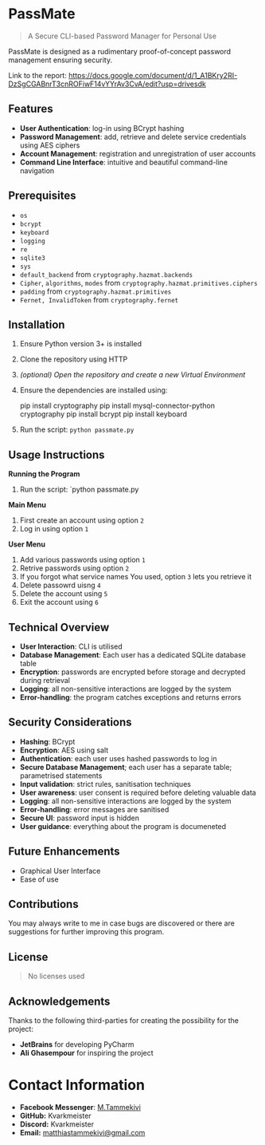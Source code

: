 # PassMate

> A Secure CLI-based Password Manager for Personal Use

PassMate is designed as a rudimentary proof-of-concept password management ensuring security.

Link to the report:
https://docs.google.com/document/d/1_A1BKry2RI-DzSgCGABnrT3cnROFiwF14vYYrAv3CvA/edit?usp=drivesdk

## Features
* **User Authentication**: log-in using BCrypt hashing
* **Password Management**: add, retrieve and delete service credentials using AES ciphers
* **Account Management**: registration and unregistration of user accounts
* **Command Line Interface**: intuitive and beautiful command-line navigation

## Prerequisites
* `os`  
* `bcrypt`  
* `keyboard`  
* `logging`  
* `re`  
* `sqlite3`  
* `sys`  
* `default_backend` from `cryptography.hazmat.backends`
* `Cipher`, `algorithms`, `modes` from `cryptography.hazmat.primitives.ciphers`
* `padding` from `cryptography.hazmat.primitives`
* `Fernet, InvalidToken` from `cryptography.fernet` 

## Installation
1. Ensure Python version 3+ is installed
2. Clone the repository using HTTP
3. *(optional) Open the repository and create a new Virtual Environment*
4. Ensure the dependencies are installed using:

    pip install cryptography
    pip install mysql-connector-python cryptography
    pip install bcrypt
    pip install keyboard

5. Run the script: `python passmate.py`

## Usage Instructions

**Running the Program**
 1. Run the script: `python passmate.py

**Main Menu**

 1. First create an account using option `2`
 2. Log in using option `1`

**User Menu**
 1. Add various passwords using option `1`
 2. Retrive passwords using option `2`
 3. If you forgot what service names You used, option `3` lets you retrieve it
 4. Delete passowrd uisng `4`
 5. Delete the account using `5`
 6. Exit the account using `6`

## Technical Overview
* **User Interaction**: CLI is utilised
* **Database Management**: Each user has a dedicated SQLite database table
* **Encryption**: passwords are encrypted before storage and decrypted during retrieval
* **Logging**: all non-sensitive interactions are logged by the system
* **Error-handling**: the program catches exceptions and returns errors

## Security Considerations
* **Hashing**: BCrypt
* **Encryption**: AES using salt
* **Authentication**: each user uses hashed passwords to log in
* **Secure Database Management**; each user has a separate table; parametrised statements
* **Input validation**: strict rules, sanitisation techniques
* **User awareness**: user consent is required before deleting valuable data
* **Logging**: all non-sensitive interactions are logged by the system
* **Error-handling**: error messages are sanitised
* **Secure UI**: password input is hidden
* **User guidance**: everything about the program is documeneted

## Future Enhancements
* Graphical User Interface
* Ease of use

## Contributions
You may always write to me in case bugs are discovered or there are suggestions for further improving this program.

## License

> No licenses used

## Acknowledgements
Thanks to the following third-parties for creating the possibility for the project:
* **JetBrains** for developing PyCharm
* **Ali Ghasempour** for inspiring the project

# Contact Information
* **Facebook Messenger**: [M.Tammekivi](https://www.facebook.com/M.Tammekivi)
* **GitHub:** Kvarkmeister
* **Discord:** Kvarkmeister
* **Email:** matthiastammekivi@gmail.com
